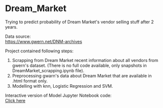 # Dream_Market

Trying to predict probability of Dream Market's vendor selling stuff after 2 years.

Data source:<br/>
https://www.gwern.net/DNM-archives

Project contained following steps:
  1. Scrapping from Dream Market recent information about all vendors from gwern's dataset. (There is no full code available, only snapshots in DreamMarket_scrapping.ipynb file).
  2. Preprocessing gwarn's data about Dream Market that are available in .html format only.
  3. Modelling with knn, Logistic Regression and SVM.

Interactive version of Model Jupyter Notebook code: <br/>
<a href="https://hub.mybinder.org/user/stanislawsmyl-dream_market-5kb1avws/tree" target="_blank">Click here</a>
